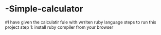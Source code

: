 # -Simple-calculator
#I have given the calculatir fule with wrriten ruby language
steps to run this project 
step 1: install ruby compiler from your browser
